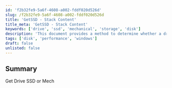 ```yaml
---
id: 'f2b32fe9-5a6f-4608-a002-fddf020d526d'
slug: /f2b32fe9-5a6f-4608-a002-fddf020d526d
title: 'GetSSD - Stack Content'
title_meta: 'GetSSD - Stack Content'
keywords: ['drive', 'ssd', 'mechanical', 'storage', 'disk']
description: 'This document provides a method to determine whether a drive is an SSD (Solid State Drive) or a mechanical hard drive. It outlines the necessary steps and commands to efficiently identify the type of storage device in a system.'
tags: ['disk', 'performance', 'windows']
draft: false
unlisted: false
---
```


## Summary

Get Drive SSD or Mech
